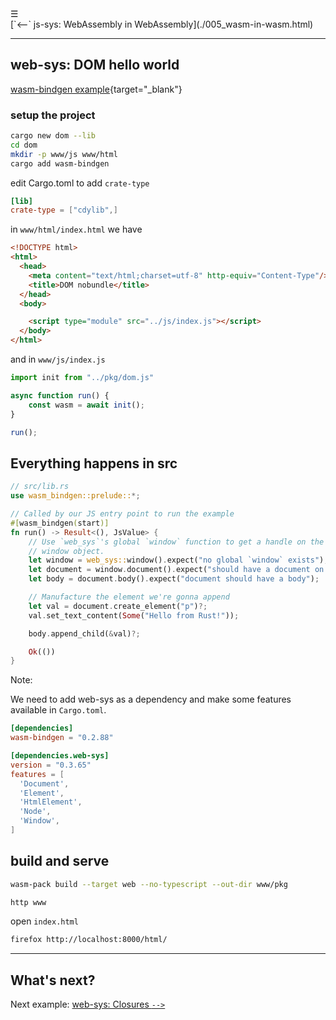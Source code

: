 <div class="navbar"><a class="openbtn" onclick="openNav()">&#9776;</a></div>
<main>
[`<--` js-sys: WebAssembly in WebAssembly](./005_wasm-in-wasm.html)

---
## web-sys: DOM hello world

[wasm-bindgen example](https://rustwasm.github.io/wasm-bindgen/examples/dom.html){target="_blank"}

### setup the project

```sh
cargo new dom --lib
cd dom
mkdir -p www/js www/html
cargo add wasm-bindgen
```

edit Cargo.toml to add `crate-type`

```toml
[lib]
crate-type = ["cdylib",]
```


in `www/html/index.html` we have

```html
<!DOCTYPE html>
<html>
  <head>
    <meta content="text/html;charset=utf-8" http-equiv="Content-Type"/>
    <title>DOM nobundle</title>
  </head>
  <body>

    <script type="module" src="../js/index.js"></script>
  </body>
</html>
```

and in `www/js/index.js`

```js
import init from "../pkg/dom.js"

async function run() {
    const wasm = await init();
}

run();

```

## Everything happens in src

```rust
// src/lib.rs
use wasm_bindgen::prelude::*;

// Called by our JS entry point to run the example
#[wasm_bindgen(start)]
fn run() -> Result<(), JsValue> {
    // Use `web_sys`'s global `window` function to get a handle on the global
    // window object.
    let window = web_sys::window().expect("no global `window` exists");
    let document = window.document().expect("should have a document on window");
    let body = document.body().expect("document should have a body");

    // Manufacture the element we're gonna append
    let val = document.create_element("p")?;
    val.set_text_content(Some("Hello from Rust!"));

    body.append_child(&val)?;

    Ok(())
}

```

Note:

We need to add web-sys as a dependency and make some features available in `Cargo.toml`.

```toml
[dependencies]
wasm-bindgen = "0.2.88"

[dependencies.web-sys]
version = "0.3.65"
features = [
  'Document',
  'Element',
  'HtmlElement',
  'Node',
  'Window',
]
```

## build and serve

```sh
wasm-pack build --target web --no-typescript --out-dir www/pkg

http www
```

open `index.html`

```sh
firefox http://localhost:8000/html/
```
---

## What's next?

Next example: [web-sys: Closures `-->`](./007_closures.html)

</main>
<script src="https://lerina.github.io/js/toc.js"></script>
<script>
let anchor= document.createElement('a');
anchor.href="javascript:closeNav()"; //void(0)"; //anchor[0].onclick = closeNav();
anchor.className = "closebtn";  
anchor.innerHTML="&times;";
document.getElementById("TOC").prepend(anchor);

let navCrumbs= document.createElement('div');
navCrumbs.className = "hover-nav";
navCrumbs.innerHTML = `
<div class="hover-nav">
<ul>
<li><a href="../../../../index.html">⇦ home</a></li>
<li><a href="../index.html">hello_world</a></li>
</ul>
</div>`;
document.getElementById("TOC").prepend(navCrumbs); 
</script>
